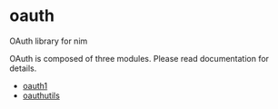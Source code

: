 # oauth
OAuth library for nim

OAuth is composed of three modules.
Please read documentation for details.

- [oauth1](docs/oauth1.html)
- [oauthutils](docs/oauthutils.html)
